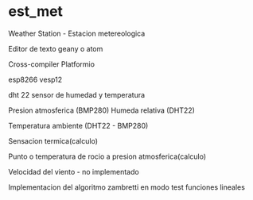 # est_met



Weather Station - Estacion metereologica 

Editor de texto geany o atom

Cross-compiler Platformio

esp8266 vesp12

dht 22  sensor de humedad y temperatura 

Presion atmosferica (BMP280)
Humeda relativa (DHT22)

Temperatura ambiente (DHT22 - BMP280)

Sensacion termica(calculo)

Punto o temperatura de rocio a presion atmosferica(calculo)

Velocidad del viento - no implementado

Implementacion del algoritmo zambretti en modo test funciones lineales

